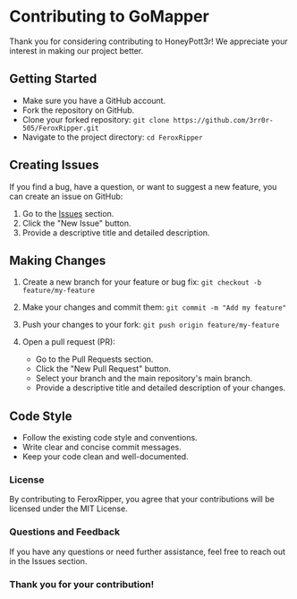 # Contributing to GoMapper

Thank you for considering contributing to HoneyPott3r! We appreciate your interest in making our project better.

## Getting Started

- Make sure you have a GitHub account.
- Fork the repository on GitHub.
- Clone your forked repository: `git clone https://github.com/3rr0r-505/FeroxRipper.git`
- Navigate to the project directory: `cd FeroxRipper`

## Creating Issues

If you find a bug, have a question, or want to suggest a new feature, you can create an issue on GitHub:

1. Go to the [Issues](https://github.com/3rr0r-505/FeroxRipper/issues) section.
2. Click the "New Issue" button.
3. Provide a descriptive title and detailed description.

## Making Changes

1. Create a new branch for your feature or bug fix:
   ```git checkout -b feature/my-feature```

2. Make your changes and commit them:
   ```git commit -m "Add my feature"```

3. Push your changes to your fork:
   ```git push origin feature/my-feature```

4. Open a pull request (PR):
    - Go to the Pull Requests section.
    - Click the "New Pull Request" button.
    - Select your branch and the main repository's main branch.
    - Provide a descriptive title and detailed description of your changes.

## Code Style
   - Follow the existing code style and conventions.
   - Write clear and concise commit messages.
   - Keep your code clean and well-documented.

### License
By contributing to FeroxRipper, you agree that your contributions will be licensed under the MIT License.

### Questions and Feedback
If you have any questions or need further assistance, feel free to reach out in the Issues section.

### Thank you for your contribution!
